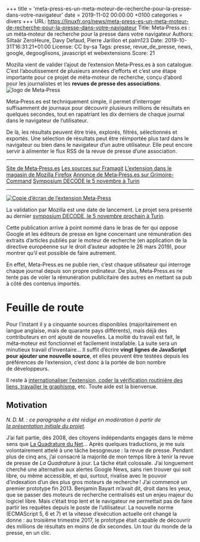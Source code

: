 +++
title = 'meta-press-es-un-meta-moteur-de-recherche-pour-la-presse-dans-votre-navigateur'
date = 2019-11-02 00:00:00 +0100
categories = divers
+++
URL:     https://linuxfr.org/news/meta-press-es-un-meta-moteur-de-recherche-pour-la-presse-dans-votre-navigateur
Title:   Meta‑Press.es : un méta‑moteur de recherche pour la presse dans votre navigateur
Authors: Siltaär
         ZeroHeure, Davy Defaud, Pierre Jarillon et palm123
Date:    2019-10-31T16:31:21+01:00
License: CC by-sa
Tags:    presse, revue_de_presse, news, google, degooglisons, javascript et webextensions
Score:   21


Mozilla vient de valider l’ajout de l’extension Meta‑Press.es à son catalogue. C’est l’aboutissement de plusieurs années d’efforts et c’est une étape importante pour ce projet de méta‑moteur de recherche, conçu d’abord pour les journalistes et les **revues de presse des associations**.
![logo de Meta‑Press](https://www.meta-press.es/theme/img/logo-metapress-256px-sq.png)


Meta‑Press.es est techniquement simple, il permet d’interroger suffisamment de journaux pour découvrir plusieurs millions de résultats en quelques secondes, tout en rapatriant les dix derniers de chaque journal dans le navigateur de l’utilisateur.


De là, les résultats peuvent être triés, explorés, filtrés, sélectionnés et exportés. Une sélection de résultats peut être réimportée plus tard dans le navigateur ou bien dans le navigateur d’un autre utilisateur. Elle peut encore servir à alimenter le flux RSS de la revue de presse d’une association.

----

[Site de Meta‑Press.es](https://www.meta-press.es)
[Les sources sur Framagit](https://framagit.org/Siltaar/meta-press-ext)
[L’extension dans le magasin de Mozilla Firefox](https://addons.mozilla.org/en-US/firefox/addon/meta-press-es/)
[Annonce de Meta‑Press.es sur Grimoire-Command](https://www.grimoire-command.es/2019/meta-presses_v10.html#_version_fr)
[Symposium DECODE le 5 novembre à Turin](https://decodeproject.eu/events/workshops-agenda-5th-november)

----

[![Copie d’écran de l’extension Meta‑Press](https://addons.cdn.mozilla.net/user-media/previews/full/227/227493.png?modified=1572341463)](https://addons.cdn.mozilla.net/user-media/previews/full/227/227493.png?modified=1572341463)


La validation par Mozilla est une date de lancement. Le projet sera présenté au dernier [symposium DECODE, le 5 novembre prochain à Turin](https://decodeproject.eu/events/workshops-agenda-5th-november).

Cette publication arrive à point nommé dans le bras de fer qui oppose Google et les éditeurs de presse en ligne concernant une rémunération des extraits d’articles publiés par le moteur de recherche (en application de la directive européenne sur le droit d’auteur adoptée le 26 mars 2019), pour montrer qu’il est possible de faire autrement. 


En effet, Meta‑Press.es ne publie rien, c’est chaque utilisateur qui interroge chaque journal depuis son propre ordinateur. De plus, Meta‑Press.es ne tente pas de voler la rémunération publicitaire des autres en mettant sa pub à côté des contenus importés.


# Feuille de route
Pour l’instant il y a cinquante sources disponibles (majoritairement en langue anglaise, mais de quarante pays différents), mais déjà des contributeurs en ont ajouté de nouvelles. La moitié du travail est fait, le méta‑moteur est fonctionnel et facilement installable. La suite sera un minutieux travail d’inventaire… Il suffit d’écrire **vingt lignes de JavaScript pour ajouter une nouvelle source**, et elles peuvent être testées depuis les préférences de l’extension, c’est donc à la portée de bon nombre de développeurs.


Il reste à [internationaliser l’extension, coder la vérification routinière des liens, travailler le graphisme](https://www.meta-press.es/fr/journal/2019/release_of_meta-press.es_v1.0.html), etc. Toute aide est la bienvenue.


## Motivation
_N. D. M. : ce paragraphe a été rédigé en modération à partir de [la présentation initiale du projet](https://www.meta-press.es/fr/journal/2017/motivations.html)._
    
J’ai fait partie, dès 2008, des citoyens indépendants engagés dans le même sens que [La Quadrature du Net](https://www.laquadrature.net/)… Après quelques traductions, je me suis volontairement attelé à une tâche besogneuse : la revue de presse. Pendant plus de cinq ans, j’ai consacré la majorité de mon temps libre à tenir la revue de presse de _La Quadrature_ à jour. La tâche était colossale. 
J’ai longuement cherché une alternative aux alertes Google News, sans rien trouver qui soit libre, ou même accessible, et qui, surtout, rivalise avec le pouvoir d’indexation d’un des plus gros moteurs de recherche !
J’ai commencé un premier prototype fin 2013. Benjamin Bayart m’avait dit, droit dans les yeux, que se passer des moteurs de recherche centralisés est un enjeu majeur du logiciel libre. Mais c’était trop lent et le navigateur ne permettait pas de faire partir les requêtes depuis le poste de l’utilisateur. La nouvelle norme (ECMAScript 5, 6 et 7) et la vitesse d’exécution actuelle ont changé la donne : au troisième trimestre 2017, le prototype était capable de découvrir des millions de résultats en moins de dix secondes. Un tour du monde de la presse, en un clic.
